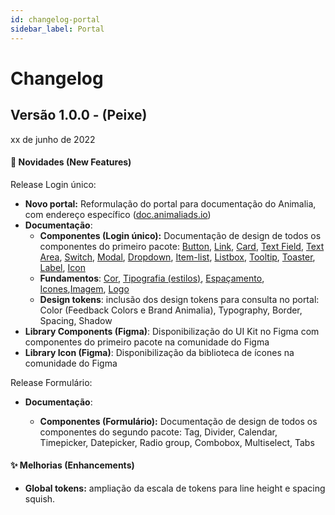 ```yaml
---
id: changelog-portal
sidebar_label: Portal
---
```


# Changelog

## Versão 1.0.0 - (Peixe)

xx de junho de 2022

#### 🎉 Novidades (New Features)

Release Login único:

- **Novo portal:** Reformulação do portal para documentação do Animalia, com endereço específico ([doc.animaliads.io](http://doc.animaliads.io))
- **Documentação**:
  - **Componentes (Login único):** Documentação de design de todos os componentes do primeiro pacote: [Button](https://doc.animaliads.io/docs/components/button), [Link](https://doc.animaliads.io/docs/components/link), [Card](https://doc.animaliads.io/docs/components/card), [Text Field](https://doc.animaliads.io/docs/components/textfield), [Text Area](https://doc.animaliads.io/docs/components/textarea), [Switch](https://doc.animaliads.io/docs/components/switch), [Modal](https://doc.animaliads.io/docs/components/modal), [Dropdown](https://doc.animaliads.io/docs/components/dropdown), [Item-list](https://doc.animaliads.io/docs/components/item-list), [Listbox](https://doc.animaliads.io/docs/components/listbox), [Tooltip](https://doc.animaliads.io/docs/components/tooltip), [Toaster](https://doc.animaliads.io/docs/components/toaster), [Label](https://doc.animaliads.io/docs/components/label), [Icon](https://doc.animaliads.io/docs/components/icon)
  - **Fundamentos**: [Cor](https://doc.animaliads.io/docs/foundation/color), [Tipografia (estilos)](https://doc.animaliads.io/docs/foundation/typo-styles), [Espaçamento](https://doc.animaliads.io/docs/foundation/spacing), [Icones](https://doc.animaliads.io/docs/foundation/icon),[Imagem](https://doc.animaliads.io/docs/foundation/image), [Logo](https://doc.animaliads.io/docs/foundation/logo)
  - **Design tokens**: inclusão dos design tokens para consulta no portal: Color (Feedback Colors e Brand Animalia), Typography, Border, Spacing, Shadow
- **Library Components (Figma)**: Disponibilização do UI Kit no Figma com componentes do primeiro pacote na comunidade do Figma
- **Library Icon (Figma)**: Disponibilização da biblioteca de ícones na comunidade do Figma

Release Formulário:

- **Documentação**:

  - **Componentes (Formulário):** Documentação de design de todos os componentes do segundo pacote: Tag, Divider, Calendar, Timepicker, Datepicker, Radio group, Combobox, Multiselect, Tabs

#### ✨ Melhorias (Enhancements)

- **Global tokens:** ampliação da escala de tokens para line height e spacing squish.
